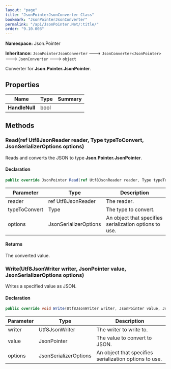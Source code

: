 ```yaml
---
layout: "page"
title: "JsonPointerJsonConverter Class"
bookmark: "JsonPointerJsonConverter"
permalink: "/api/JsonPointer.Net/:title/"
order: "9.10.003"
---
```

**Namespace:** Json.Pointer

**Inheritance:**
`JsonPointerJsonConverter`
 🡒 
`JsonConverter<JsonPointer>`
 🡒 
`JsonConverter`
 🡒 
`object`

Converter for **Json.Pointer.JsonPointer**.

## Properties

| Name | Type | Summary |
|---|---|---|
| **HandleNull** | bool |  |

## Methods

### Read(ref Utf8JsonReader reader, Type typeToConvert, JsonSerializerOptions options)

Reads and converts the JSON to type **Json.Pointer.JsonPointer**.

#### Declaration

```c#
public override JsonPointer Read(ref Utf8JsonReader reader, Type typeToConvert, JsonSerializerOptions options)
```

| Parameter | Type | Description |
|---|---|---|
| reader | ref Utf8JsonReader | The reader. |
| typeToConvert | Type | The type to convert. |
| options | JsonSerializerOptions | An object that specifies serialization options to use. |


#### Returns

The converted value.

### Write(Utf8JsonWriter writer, JsonPointer value, JsonSerializerOptions options)

Writes a specified value as JSON.

#### Declaration

```c#
public override void Write(Utf8JsonWriter writer, JsonPointer value, JsonSerializerOptions options)
```

| Parameter | Type | Description |
|---|---|---|
| writer | Utf8JsonWriter | The writer to write to. |
| value | JsonPointer | The value to convert to JSON. |
| options | JsonSerializerOptions | An object that specifies serialization options to use. |


